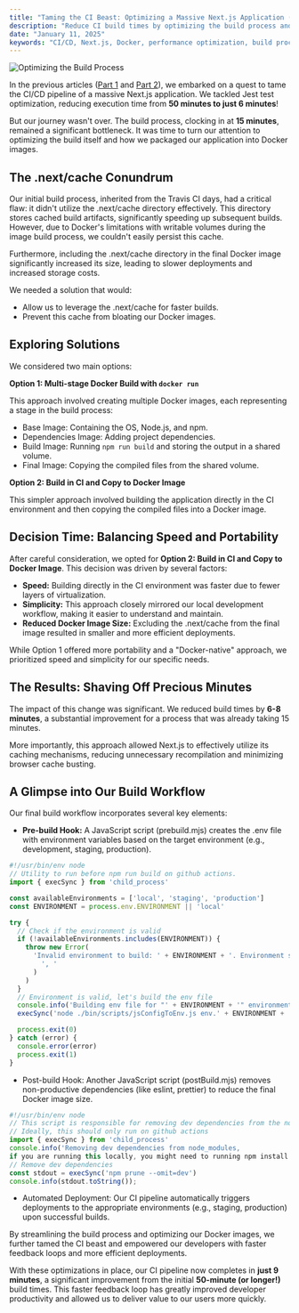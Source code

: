 ```yaml
---
title: "Taming the CI Beast: Optimizing a Massive Next.js Application (Part 3)"
description: "Reduce CI build times by optimizing the build process and Docker image creation for a massive Next.js application. Learn how we achieved a 9-minute CI pipeline!" 
date: "January 11, 2025" 
keywords: "CI/CD, Next.js, Docker, performance optimization, build process, developer productivity, GitHub Actions, continuous integration, continuous deployment"
---
```


![Optimizing the Build Process](/2025-01-11/taming-the-ci-beast-intro.png) 

In the previous articles ([Part 1](/blog/03-taming-the-ci-beast) and [Part 2](/blog/04-taming-the-ci-beast-part-2)), we embarked on a quest to tame the CI/CD pipeline of a massive Next.js application. We tackled Jest test optimization, reducing execution time from **50 minutes to just 6 minutes**!

But our journey wasn't over.  The build process, clocking in at **15 minutes**, remained a significant bottleneck.  It was time to turn our attention to optimizing the build itself and how we packaged our application into Docker images.

## The .next/cache Conundrum

Our initial build process, inherited from the Travis CI days, had a critical flaw: it didn't utilize the .next/cache directory effectively.  This directory stores cached build artifacts, significantly speeding up subsequent builds.  However, due to Docker's limitations with writable volumes during the image build process, we couldn't easily persist this cache.

Furthermore, including the .next/cache directory in the final Docker image significantly increased its size, leading to slower deployments and increased storage costs.

We needed a solution that would:

* Allow us to leverage the .next/cache for faster builds.
* Prevent this cache from bloating our Docker images.

## Exploring Solutions

We considered two main options:

**Option 1: Multi-stage Docker Build with `docker run`**

This approach involved creating multiple Docker images, each representing a stage in the build process:

* Base Image:  Containing the OS, Node.js, and npm.
* Dependencies Image:  Adding project dependencies.
* Build Image:  Running `npm run build` and storing the output in a shared volume.
* Final Image:  Copying the compiled files from the shared volume.

**Option 2: Build in CI and Copy to Docker Image**

This simpler approach involved building the application directly in the CI environment and then copying the compiled files into a Docker image.

## Decision Time:  Balancing Speed and Portability

After careful consideration, we opted for **Option 2: Build in CI and Copy to Docker Image**.  This decision was driven by several factors:

* **Speed:**  Building directly in the CI environment was faster due to fewer layers of virtualization.
* **Simplicity:**  This approach closely mirrored our local development workflow, making it easier to understand and maintain.
* **Reduced Docker Image Size:**  Excluding the .next/cache from the final image resulted in smaller and more efficient deployments.

While Option 1 offered more portability and a "Docker-native" approach, we prioritized speed and simplicity for our specific needs.

## The Results:  Shaving Off Precious Minutes

The impact of this change was significant.  We reduced build times by **6-8 minutes**, a substantial improvement for a process that was already taking 15 minutes.

More importantly, this approach allowed Next.js to effectively utilize its caching mechanisms, reducing unnecessary recompilation and minimizing browser cache busting.

##  A Glimpse into Our Build Workflow

Our final build workflow incorporates several key elements:

* **Pre-build Hook:**  A JavaScript script (prebuild.mjs) creates the .env file with environment variables based on the target environment (e.g., development, staging, production).

```javascript
#!/usr/bin/env node
// Utility to run before npm run build on github actions.
import { execSync } from 'child_process'

const availableEnvironments = ['local', 'staging', 'production'] 
const ENVIRONMENT = process.env.ENVIRONMENT || 'local'

try {
  // Check if the environment is valid
  if (!availableEnvironments.includes(ENVIRONMENT)) {
    throw new Error(
      'Invalid environment to build: ' + ENVIRONMENT + '. Environment should be one of ' + availableEnvironments.join(
        ', '
      )
    )
  }
  // Environment is valid, let's build the env file
  console.info('Building env file for "' + ENVIRONMENT + '" environment')  
  execSync('node ./bin/scripts/jsConfigToEnv.js env.' + ENVIRONMENT + '.js .env') 

  process.exit(0)
} catch (error) {
  console.error(error)
  process.exit(1)
}
```

* Post-build Hook:  Another JavaScript script (postBuild.mjs) removes non-productive dependencies (like eslint, prettier) to reduce the final Docker image size.

```javascript
#!/usr/bin/env node
// This script is responsible for removing dev dependencies from the node_modules folder after the build
// Ideally, this should only run on github actions
import { execSync } from 'child_process'
console.info('Removing dev dependencies from node_modules, 
if you are running this locally, you might need to running npm install again.')
// Remove dev dependencies
const stdout = execSync('npm prune --omit=dev')
console.info(stdout.toString());
```

* Automated Deployment:  Our CI pipeline automatically triggers deployments to the appropriate environments (e.g., staging, production) upon successful builds.

By streamlining the build process and optimizing our Docker images, we further tamed the CI beast and empowered our developers with faster feedback loops and more efficient deployments.

With these optimizations in place, our CI pipeline now completes in **just 9 minutes**, a significant improvement from the initial **50-minute (or longer!)** build times. This faster feedback loop has greatly improved developer productivity and allowed us to deliver value to our users more quickly.